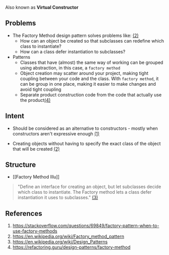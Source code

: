 Also known as **Virtual Constructor**

## Problems
- The Factory Method design pattern solves problems like: [(2)](#references)
	-  How can an object be created so that subclasses can redefine which class to instantiate?
	-  How can a class defer instantiation to subclasses?
- Patterns
	- Classes that have (almost) the same way of working can be grouped using abstraction, in this case, a `factory method`
	- Object creation may scatter around your project, making tight coupling between your code and the class. With `factory method`, it can be group in one place, making it easier to make changes and avoid tight coupling
	- Separate product construction code from the code that actually use the product[(4)](#references)


## Intent

- Should be considered as an alternative to constructors - mostly when constructors aren't expressive enough [(1)](#references)

- Creating objects without having to specify the exact class of the object that will be created [(2)](#references)


## Structure

- [[Factory Method Illu]]

> "Define an interface for creating an object, but let subclasses decide which class to instantiate. The Factory method lets a class defer instantiation it uses to subclasses."
> [(3)](#references)


## References
1. https://stackoverflow.com/questions/69849/factory-pattern-when-to-use-factory-methods
2. https://en.wikipedia.org/wiki/Factory_method_pattern
3. https://en.wikipedia.org/wiki/Design_Patterns
4. https://refactoring.guru/design-patterns/factory-method
